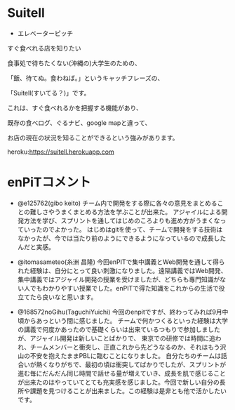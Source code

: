 # Suitell

* エレベーターピッチ

すぐ食べれる店を知りたい

食事処で待ちたくない(沖縄の)大学生のための、

「飯、待てぬ。食わねば。」というキャッチフレーズの、

「Suitell(すいてる？)」です。

これは、すぐ食べれるかを把握する機能があり、

既存の食べログ、ぐるナビ、google mapと違って、

お店の現在の状況を知ることができるという強みがあります。


heroku:https://suitell.herokuapp.com

# enPiTコメント

* @e125762(gibo keito)
チーム内で開発をする際に各々の意見をまとめることの難しさやうまくまとめる方法を学ぶことが出来た。
アジャイルによる開発方法を学び、スプリントを通してはじめのころよりも進め方がうまくなっていったのでよかった。
はじめはgitを使って、チームで開発をする技術はなかったが、今では当たり前のようにできるようになっているので成長したんだと実感。

* @itomasameteo(糸洲 昌隆)
今回enPITで集中講義とWeb開発を通して得られた経験は、自分にとって良い刺激になりました。遠隔講義ではWeb開発、集中講義ではアジャイル開発の授業を受けましたが、どちらも專門知識がない人でもわかりやすい授業でした。enPITで得た知識をこれからの生活で役立てたら良いなと思います。

* @168572noGihu(TaguchiYuichi)
今回のenpitですが、終わってみれば9月中頃からあっという間に感じました。
チームで何かつくるといった経験は大学の講義で何度かあったので基礎くらいは出来ているつもりで参加しましたが、アジャイル開発は新しいことばかりで、
東京での研修では時間に追われ、チームメンバーと衝突し、正直これから先どうなるのか、それはもう沢山の不安を抱えたままPBLに臨むことになりました。
自分たちのチームは話合いが熱くなりがちで、最初の頃は衝突してばかりでしたが、スプリントが進む毎にだんだん同じ時間で話せる量が増えていき、成長を肌で感じることが出来たのはやっていてとても充実感を感じました。今回で新しい自分の長所や課題を見つけることが出来ました。この経験は是非とも他で活かしたいです。
